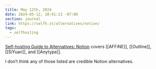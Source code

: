 ```yaml
---
title: May 12th, 2024
date: 2024-05-12, 10:41:13 -07:00
section: journal
link: https://selfh.st/alternatives/notion/
tags:
  - selfhosting
---
```

[Self-hosting Guide to Alternatives: Notion](https://selfh.st/alternatives/notion/) covers [[AFFiNE]], [[Outline]], [[SiYuan]], and [[Anytype]].

I don’t think any of those listed are credible Notion alternatives.
